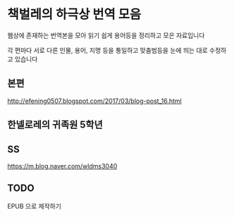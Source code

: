 # 책벌레의 하극상 번역 모음

웹상에 존재하는 번역본을 모아 읽기 쉽게 용어등을 정리하고 모은 자료입니다

각 편마다 서로 다른 인물, 용어, 지명 등을 통일하고 맞춤범등을 눈에 띄는 대로 수정하고 있습니다


## 본편

http://efening0507.blogspot.com/2017/03/blog-post_16.html


## 한넬로레의 귀족원 5학년


## SS

https://m.blog.naver.com/wldms3040

## TODO

EPUB 으로 제작하기


